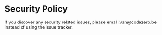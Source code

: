 # Security Policy

If you discover any security related issues, please email ivan@codezero.be instead of using the issue tracker.

